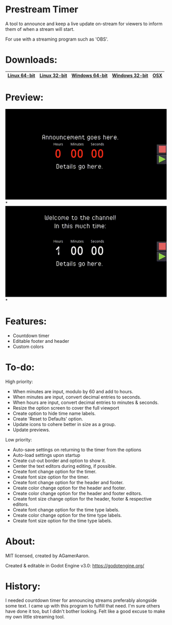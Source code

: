 # Prestream Timer
A tool to announce and keep a live update on-stream for viewers to inform them of when a stream will start.

For use with a streaming program such as 'OBS'.

# Downloads:
|[Linux 64-bit](https://github.com/agameraaron/prestream-timer/releases/download/v0.4/prestream_timer_0_4_linux64.7z)|[Linux 32-bit](https://github.com/agameraaron/prestream-timer/releases/download/v0.4/prestream_timer_0_4_linux32.7z)|[Windows 64-bit](https://github.com/agameraaron/prestream-timer/releases/download/v0.4/prestream_timer_0_4_windows64.zip)|[Windows 32-bit](https://github.com/agameraaron/prestream-timer/releases/download/v0.4/prestream_timer_0_4_windows32.zip)|[OSX](https://github.com/agameraaron/prestream-timer/releases/download/v0.3/prestream_timer_0_4_osx.zip)|
|:---:|:---:|:---:|:---:|:---:|

# Preview:

![alt text](https://raw.githubusercontent.com/agameraaron/prestream-timer/master/demo1.gif)*
![alt text](https://raw.githubusercontent.com/agameraaron/prestream-timer/master/demo2.gif)*

# Features:
- Countdown timer
- Editable footer and header
- Custom colors

# To-do:

High priority:
- When minutes are input, modulo by 60 and add to hours.
- When minutes are input, convert decimal entries to seconds.
- When hours are input, convert decimal entries to minutes & seconds.
- Resize the option screen to cover the full viewport
- Create option to hide time name labels.
- Create 'Reset to Defaults' option.
- Update icons to cohere better in size as a group.
- Update previews.

Low priority:
- Auto-save settings on returning to the timer from the options
- Auto-load settings upon startup
- Create cut-out border and option to show it.
- Center the text editors during editing, if possible.
- Create font change option for the timer.
- Create font size option for the timer.
- Create font change option for the header and footer.
- Create color change option for the header and footer.
- Create color change option for the header and footer editors.
- Create font size change option for the header, footer & respective editors.
- Create font change option for the time type labels.
- Create color change option for the time type labels.
- Create font size option for the time type labels.

# About:
MIT licensed, created by AGamerAaron.

Created & editable in Godot Engine v3.0: https://godotengine.org/

# History:
I needed countdown timer for announcing streams preferably alongside some text. I came up with this program to fulfill that need. I'm sure others have done it too, but I didn't bother looking. Felt like a good excuse to make my own little streaming tool.

